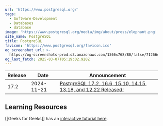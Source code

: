 ```yaml
---
url: 'https://www.postgresql.org/'
tags:
  - Software-Development
  - Databases
  - database
image: 'https://www.postgresql.org/media/img/about/press/elephant.png'
site_name: PostgreSQL
title: PostgreSQL
favicon: 'https://www.postgresql.org/favicon.ico'
og_screenshot_url: >-
  https://og-screenshots-prod.s3.amazonaws.com/1366x768/80/false/71266c81157df78676ca4e6c1c34d011cdffed026f6805526d547dca46d5d415.jpeg
og_last_fetch: 2025-03-07T05:19:02.920Z
---
```




| Release | Date       | Announcement                                                                                                                                                       |
| ------- | ---------- | ------------------------------------------------------------------------------------------------------------------------------------------------------------------ |
| 17.2    | 2024-11-21 | [PostgreSQL 17.2, 16.6, 15.10, 14.15, 13.18, and 12.22 Released!](https://www.postgresql.org/about/news/postgresql-172-166-1510-1415-1318-and-1222-released-2965/) |


## Learning Resources
[[Geeks for Geeks]] has an [interactive tutorial here](https://www.geeksforgeeks.org/postgresql-tutorial/?ref=outind).
